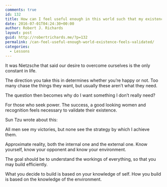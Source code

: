 ```yaml
---
comments: true
id: 132
title: How can I feel useful enough in this world such that my existence feels validated?
date: 2016-07-01T04:24:30+00:00
author: Robert J. Richards
layout: post
guid: http://robertrichards.me/?p=132
permalink: /can-feel-useful-enough-world-existence-feels-validated/
categories:
  - Lessons
---
```

It was Nietzsche that said our desire to overcome ourselves is the only constant in life.

The direction you take this in determines whether you&#8217;re happy or not. Too many chase the things they want, but usually these aren&#8217;t what they need.

The question then becomes why do I want something I don&#8217;t really need?

For those who seek power. The success, a good looking women and recognition feels necessary to validate their existence.

Sun Tzu wrote about this:
  
All men see my victories, but none see the strategy by which I achieve them.

Approximate reality, both the internal one and the external one. Know yourself, know your opponent and know your environment.

The goal should be to understand the workings of everything, so that you may build efficiently.

What you decide to build is based on your knowledge of self. How you build is based on the knowledge of the environment.